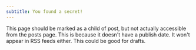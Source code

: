 ```yaml
---
subtitle: You found a secret!
---
```

This page should be marked as a child of post, but not actually accessible from the posts page.  This is because it doesn't have a publish date.  It won't appear in RSS feeds either.  This could be good for drafts.